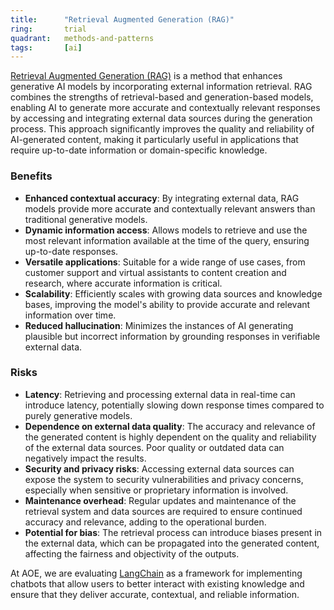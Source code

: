 ```yaml
---
title:      "Retrieval Augmented Generation (RAG)"
ring:       trial
quadrant:   methods-and-patterns
tags:       [ai]
---
```


[Retrieval Augmented Generation (RAG)](https://blogs.nvidia.com/blog/what-is-retrieval-augmented-generation/) is a method that enhances generative AI models by incorporating external information retrieval. RAG combines the strengths of retrieval-based and generation-based models, enabling AI to generate more accurate and contextually relevant responses by accessing and integrating external data sources during the generation process. This approach significantly improves the quality and reliability of AI-generated content, making it particularly useful in applications that require up-to-date information or domain-specific knowledge.

### Benefits

- **Enhanced contextual accuracy**: By integrating external data, RAG models provide more accurate and contextually relevant answers than traditional generative models.
- **Dynamic information access**: Allows models to retrieve and use the most relevant information available at the time of the query, ensuring up-to-date responses.
- **Versatile applications**: Suitable for a wide range of use cases, from customer support and virtual assistants to content creation and research, where accurate information is critical.
- **Scalability**: Efficiently scales with growing data sources and knowledge bases, improving the model's ability to provide accurate and relevant information over time.
- **Reduced hallucination**: Minimizes the instances of AI generating plausible but incorrect information by grounding responses in verifiable external data.

### Risks

- **Latency**: Retrieving and processing external data in real-time can introduce latency, potentially slowing down response times compared to purely generative models.
- **Dependence on external data quality**: The accuracy and relevance of the generated content is highly dependent on the quality and reliability of the external data sources. Poor quality or outdated data can negatively impact the results.
- **Security and privacy risks**: Accessing external data sources can expose the system to security vulnerabilities and privacy concerns, especially when sensitive or proprietary information is involved.
- **Maintenance overhead**: Regular updates and maintenance of the retrieval system and data sources are required to ensure continued accuracy and relevance, adding to the operational burden.
- **Potential for bias**: The retrieval process can introduce biases present in the external data, which can be propagated into the generated content, affecting the fairness and objectivity of the outputs.

At AOE, we are evaluating [LangChain](../languages-and-frameworks/langchain.html) as a framework for implementing chatbots that allow users to better interact with existing knowledge and ensure that they deliver accurate, contextual, and reliable information.

